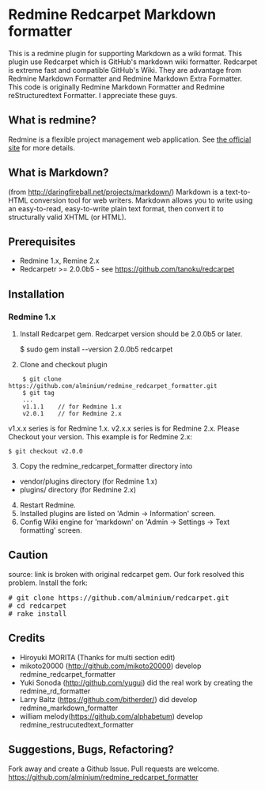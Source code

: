 Redmine Redcarpet Markdown formatter
================================

This is a redmine plugin for supporting Markdown as a wiki format. This plugin use Redcarpet which is GitHub's markdown wiki formatter.
Redcarpet is extreme fast and compatible GitHub's Wiki. They are advantage from Redmine Markdown Formatter and Redmine Markdown Extra Formatter.
This code is originally Redmine Markdown Formatter and Redmine reStructuredtext Formatter. I appreciate these guys.

What is redmine?
----------------

Redmine is a flexible project management web application.
See [the official site](http://www.redmine.org/) for more details.


What is Markdown?
-----------------------

(from http://daringfireball.net/projects/markdown/)
Markdown is a text-to-HTML conversion tool for web writers. Markdown allows
you to write using an easy-to-read, easy-to-write plain text format, then
convert it to structurally valid XHTML (or HTML).

Prerequisites
-------------

*  Redmine 1.x, Remine 2.x
*  Redcarpetr >= 2.0.0b5 - see https://github.com/tanoku/redcarpet


Installation
------------

### Redmine 1.x
1.  Install Redcarpet gem. Redcarpet version should be 2.0.0b5 or later.
 
    $ sudo gem install --version 2.0.0b5 redcarpet

2. Clone and checkout plugin

``` 
    $ git clone https://github.com/alminium/redmine_redcarpet_formatter.git
    $ git tag
    ...
    v1.1.1    // for Redmine 1.x
    v2.0.1    // for Redmine 2.x
```

v1.x.x series is for Redmine 1.x. v2.x.x series is for Redmine 2.x. Please
Checkout your version. This example is for Redmine 2.x:
 
    $ git checkout v2.0.0

3.  Copy the redmine_redcarpet_formatter directory into

 * vendor/plugins directory (for Redmine 1.x)
 * plugins/ directory (for Redmine 2.x)

4.  Restart Redmine.
5.  Installed plugins are listed on 'Admin -> Information' screen.
6.  Config Wiki engine for 'markdown' on 'Admin -> Settings -> Text formatting' screen.

Caution
-------
source: link is broken with original redcarpet gem.
Our fork resolved this problem. Install the fork:

<pre>
# git clone https://github.com/alminium/redcarpet.git
# cd redcarpet
# rake install
</pre>

Credits
-------
*  Hiroyuki MORITA (Thanks for multi section edit)
*  mikoto20000 (http://github.com/mikoto20000) develop redmine_redcarpet_formatter
*  Yuki Sonoda (http://github.com/yugui) did the real work by creating the redmine_rd_formatter
*  Larry Baltz (https://github.com/bitherder/) did develop redmine_markdown_formatter
*  william melody(https://github.com/alphabetum) develop redmine_restrucutedtext_formatter

Suggestions, Bugs, Refactoring?
-------------------------------

Fork away and create a Github Issue. Pull requests are welcome.
https://github.com/alminium/redmine_redcarpet_formatter


